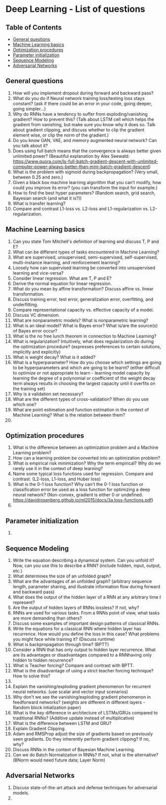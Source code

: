 # Deep Learning - List of questions

## Table of Contents

- [General questions](#general-questions)
- [Machine Learning basics](#machine-learning-basics)
- [Optimization procedures](#optimization-procedures)
- [Parameter initialization](#parameter-initialization)
- [Sequence Modeling](#sequence-modeling)
- [Adversarial Networks](#adversarial-networks)

## General questions

1. How will you implement dropout during forward and backward pass?
1. What do you do if Neural network training loss/testing loss stays constant? (ask if there could be an error in your code, going deeper, going simpler…)
1. Why do RNNs have a tendency to suffer from exploding/vanishing gradient? How to prevent this? (Talk about LSTM cell which helps the gradient from vanishing, but make sure you know why it does so. Talk about gradient clipping, and discuss whether to clip the gradient element wise, or clip the norm of the gradient.)
1. Do you know GAN, VAE, and memory augmented neural network? Can you talk about it?
1. Does using full batch means that the convergence is always better given unlimited power? (Beautiful explanation by Alex Seewald: https://www.quora.com/Is-full-batch-gradient-descent-with-unlimited-computer-power-always-better-than-mini-batch-gradient-descent)
1. What is the problem with sigmoid during backpropagation? (Very small, between 0.25 and zero.)
1. Given a black box machine learning algorithm that you can’t modify, how could you improve its error? (you can transform the input for example.)
1. How to find the best hyper parameters? (Random search, grid search, Bayesian search (and what it is?))
1. What is transfer learning?
1. Compare and contrast L1-loss vs. L2-loss and L1-regularization vs. L2-regularization.

## Machine Learning basics

1. Can you state Tom Mitchell's definition of learning and discuss T, P and E?
1. What can be different types of tasks encountered in Machine Learning?
1. What are supervised, unsupervised, semi-supervised, self-supervised, multi-instance learning, and reinforcement learning?
1. Loosely how can supervised learning be converted into unsupervised learning and vice-versa?
1. Consider linear regression. What are T, P and E?
1. Derive the normal equation for linear regression.
1. What do you mean by affine transformation? Discuss affine vs. linear transformation.
1. Discuss training error, test error, generalization error, overfitting, and underfitting.
1. Compare representational capacity vs. effective capacity of a model.
1. Discuss VC dimension.
1. What are nonparametric models? What is nonparametric learning?
1. What is an ideal model? What is Bayes error? What is/are the source(s) of Bayes error occur?
1. What is the no free lunch theorem in connection to Machine Learning?
1. What is regularization? Intuitively, what does regularization do during the optimization procedure? (expresses preferences to certain solutions, implicitly and explicitly)
1. What is weight decay? What is it added?
1. What is a hyperparameter? How do you choose which settings are going to be hyperparameters and which are going to be learnt? (either difficult to optimize or not appropriate to learn - learning model capacity by learning the degree of a polynomial or coefficient of the weight decay term always results in choosing the largest capacity until it overfits on the training set)
1. Why is a validation set necessary?
1. What are the different types of cross-validation? When do you use which one?
1. What are point estimation and function estimation in the context of Machine Learning? What is the relation between them?
1. 


## Optimization procedures

1. What is the difference between an optimization problem and a Machine Learning problem?
1. How can a learning problem be converted into an optimization problem?
1. What is empirical risk minimization? Why the term empirical? Why do we rarely use it in the context of deep learning?
1. Name some typical loss functions used for regression. Compare and contrast. (L2-loss, L1-loss, and Huber loss)
1. What is the 0-1 loss function? Why can't the 0-1 loss function or classification error be used as a loss function for optimizing a deep neural network? (Non-convex, gradient is either 0 or undefined. https://davidrosenberg.github.io/ml2015/docs/3a.loss-functions.pdf)
1. 


## Parameter initialization

1.  

## Sequence Modeling

1. Write the equation describing a dynamical system. Can you unfold it? Now, can you use this to describe a RNN? (include hidden, input, output, etc.) 
1. What determines the size of an unfolded graph?
1. What are the advantages of an unfolded graph? (arbitrary sequence length, parameter sharing, and illustrate information flow during forward and backward pass)
1. What does the output of the hidden layer of a RNN at any arbitrary time _t_ represent?
1. Are the output of hidden layers of RNNs lossless? If not, why?
1. RNNs are used for various tasks. From a RNNs point of view, what tasks are more demanding than others? 
1. Discuss some examples of important design patterns of classical RNNs.
1. Write the equations for a classical RNN where hidden layer has recurrence. How would you define the loss in this case? What problems you might face while training it? (Discuss runtime)
1. What is backpropagation through time? (BPTT)
1. Consider a RNN that has only output to hidden layer recurrence. What are its advantages or disadvantages compared to a RNNhaving only hidden to hidden recurrence? 
1. What is Teacher forcing? Compare and contrast with BPTT.
1. What is the disadvantage of using a strict teacher forcing technique? How to solve this?
1. 
1. Explain the vanishing/exploding gradient phenomenon for recurrent neural networks. (use scalar and vector input scenarios)
1. Why don't we see the vanishing/exploding gradient phenomenon in feedforward networks? (weights are different in different layers - Random block intialization paper)
1. What is the key difference in architecture of LSTMs/GRUs compared to traditional RNNs? (Additive update instead of multiplicative)
1. What is the difference between LSTM and GRU?
1. Explain Gradient Clipping. 
1. Adam and RMSProp adjust the size of gradients based on previously seen gradients. Do they inherently perform gradient clipping? If no, why?
1. Discuss RNNs in the context of Bayesian Machine Learning.
1. Can we do Batch Normalization in RNNs? If not, what is the alternative? (BNorm would need future data; Layer Norm)

## Adversarial Networks

1. Discuss state-of-the-art attack and defense techniques for adversarial models.
1. 

